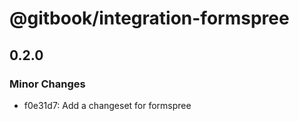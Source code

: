 # @gitbook/integration-formspree

## 0.2.0

### Minor Changes

-   f0e31d7: Add a changeset for formspree
